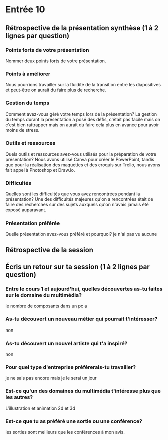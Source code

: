 # Entrée 10
## Rétrospective de la présentation synthèse (1 à 2 lignes par question)

### Points forts de votre présentation 
Nommer deux points forts de votre présentation.

### Points à améliorer
Nous pourrions travailler sur la fluidité de la transition entre les diapositives et peut-être on aurait du faire plus de recherche.

### Gestion du temps
Comment avez-vous géré votre temps lors de la présentation?
La gestion du temps durant la présentation a posé des défis, c'était pas facile mais on c'est bien rattrapper mais on aurait du faire cela plus en avance pour avoir moins de stress.

### Outils et ressources
Quels outils et ressources avez-vous utilisés pour la préparation de votre présentation?
Nous avons utilisé Canva pour créer le PowerPoint, tandis que pour la réalisation des maquettes et des croquis sur Trello, nous avons fait appel à Photoshop et Draw.io.

### Difficultés
Quelles sont les difficultés que vous avez rencontrées pendant la présentation?
Une des difficultés majeures qu'on a rencontrées était de faire des recherches sur des sujets auxquels qu'on n'avais jamais été exposé auparavant. 

### Présentation préférée
Quelle présentation avez-vous préféré et pourquoi?
je n'ai pas vu aucune
## Rétrospective de la session
## Écris un retour sur ta session (1 à 2 lignes par question)

### Entre le cours 1 et aujourd'hui, quelles découvertes as-tu faites sur le domaine du multimédia? 
le nombre de composants dans un pc a 

### As-tu découvert un nouveau métier qui pourrait t'intéresser? 
non

### As-tu découvert un nouvel artiste qui t'a inspiré? 
non

### Pour quel type d'entreprise préférerais-tu travailler? 
je ne sais pas encore mais je le serai un jour

### Est-ce qu'un des domaines du multimédia t'intéresse plus que les autres? 
L'illustration et animation 2d et 3d

### Est-ce que tu as préféré une sortie ou une conférence?
les sorties sont meilleurs que les conférences à mon avis.
